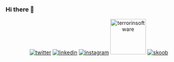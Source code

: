 ### Hi there 👋

<p align="center">
  <a href="https://twitter.com/_RafaelAdao" target="_blank"><img src="https://img.icons8.com/color/96/000000/twitter-squared.png" alt="twitter"/></a>
  <a href="https://www.linkedin.com/in/rafael-adao/" target="_blank"><img src="https://img.icons8.com/color/96/000000/linkedin.png" alt="linkedin"/></a>
  <a href="https://www.instagram.com/rafael.adao.sc/" target="_blank"><img src="https://img.icons8.com/color/96/000000/instagram-new.png" alt="instagram"/></a>
  <a href="https://terrorinsoftware.wordpress.com/" target="_blank"><img src="https://user-images.githubusercontent.com/5923706/196973655-7d588394-c511-402f-8e44-0a074e9d776e.png" width="96" height="96" alt="terrorinsoftware"/></a>  
  <a href="https://www.skoob.com.br/usuario/512227" target="_blank"><img src="https://user-images.githubusercontent.com/5923706/196977035-9d9a749b-99aa-4ccf-9b92-0561cc3fb1b2.png" alt="skoob"/></a>
</p>


<!--
**RafaelAdao/RafaelAdao** is a ✨ _special_ ✨ repository because its `README.md` (this file) appears on your GitHub profile.

Here are some ideas to get you started:

- 🔭 I’m currently working on ...
- 🌱 I’m currently learning ...
- 👯 I’m looking to collaborate on ...
- 🤔 I’m looking for help with ...
- 💬 Ask me about ...
- 📫 How to reach me: ...
- 😄 Pronouns: ...
- ⚡ Fun fact: ...
-->
